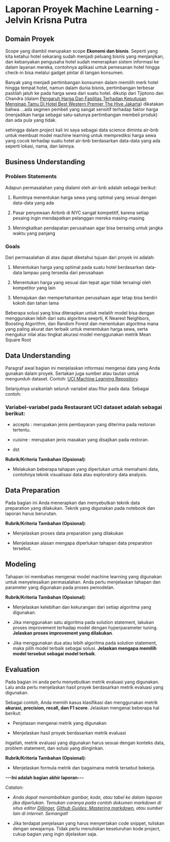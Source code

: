 # Laporan Proyek Machine Learning - Jelvin Krisna Putra 

## Domain Proyek
Scope yang diambil merupakan scope **Ekonomi dan bisnis**. Seperti yang kita ketahui hotel sekarang sudah menjadi peluang bisnis yang menjanjikan, dan kebanyakan pengusaha hotel sudah menerapkan sistem informasi ke dalam layanan mereka, contohnya aplikasi untuk pemesanan hotel hingga check-in bisa melalui gadget pintar di tangan konsumen.

Banyak yang menjadi pertimbangan konsumen dalam memilih merk hotel hingga tempat hotel, namun dalam dunia bisnis, pertimbangan terbesar pastilah jatuh ke pada harga sewa dari suatu hotel. dikutip dari Tjiptono dan Chandra (dalam [Pengaruh Harga Dan Fasilitas Terhadap Keputusan Menginap Tamu Di Hotel Best Western Premier The Hive Jakarta](https://scholar.google.com/scholar?hl=en&as_sdt=0%2C5&q=pengaruh+harga+sewa+hotel&oq=#d=gs_qabs&t=1685846684825&u=%23p%3DmEx_4ez85jYJ)) dikatakan bahwa ...ada segmen pembeli yang sangat sensitif terhadap faktor harga (menjadikan harga sebagai satu-satunya pertimbangan membeli produk) dan ada pula yang tidak.

sehingga dalam project kali ini saya sebagai data science diminta air-bnb untuk membuat model machine learning untuk memprediksi harga sewa yang cocok terhadap suatu hotel air-bnb berdasarkan data-data yang ada seperti lokasi, nama, dan lainnya.


## Business Understanding

### Problem Statements

Adapun permasalahan yang dialami oleh air-bnb adalah sebagai berikut:

1. Rumitnya menentukan harga sewa yang optimal yang sesuai dengan data-data yang ada

2. Pasar penyewaan Airbnb di NYC sangat kompetitif, karena setiap pesaing ingin mendapatkan pelanggan mereka masing-masing

3. Meningkatkan pendapatan perusahaan agar bisa bersaing untuk jangka waktu yang panjang

### Goals

Dari permasalahan di atas dapat diketahui tujuan dari proyek ini adalah:

1. Menentukan harga yang optimal pada suatu hotel berdasarkan data-data lampau yang tersedia dari perusahaan

2. Menentukan harga yang sesuai dan tepat agar tidak tersaingi oleh kompetitor yang lain

3. Memajukan dan mempertahankan perusahaan agar tetap bisa berdiri kokoh dan tahan lama

Beberapa solusi yang bisa diterapkan untuk melatih model bisa dengan menggunakan lebih dari satu algoritma seeprti, K Nearest Neighbors, Boosting Algorithm, dan Random Forest dan menentukan algoritma mana yang paling akurat dan terbaik untuk menentukan harga sewa, serta mengukur nilai atau tingkat akurasi model menggunakan metrik Mean Square Root

## Data Understanding

Paragraf awal bagian ini menjelaskan informasi mengenai data yang Anda gunakan dalam proyek. Sertakan juga sumber atau tautan untuk mengunduh dataset. Contoh: [UCI Machine Learning Repository](https://archive.ics.uci.edu/ml/datasets/Restaurant+%26+consumer+data).

Selanjutnya uraikanlah seluruh variabel atau fitur pada data. Sebagai contoh:  

### Variabel-variabel pada Restaurant UCI dataset adalah sebagai berikut:

- accepts : merupakan jenis pembayaran yang diterima pada restoran tertentu.

- cuisine : merupakan jenis masakan yang disajikan pada restoran.

- dst

**Rubrik/Kriteria Tambahan (Opsional)**:

- Melakukan beberapa tahapan yang diperlukan untuk memahami data, contohnya teknik visualisasi data atau exploratory data analysis.

## Data Preparation

Pada bagian ini Anda menerapkan dan menyebutkan teknik data preparation yang dilakukan. Teknik yang digunakan pada notebook dan laporan harus berurutan.

**Rubrik/Kriteria Tambahan (Opsional)**: 

- Menjelaskan proses data preparation yang dilakukan

- Menjelaskan alasan mengapa diperlukan tahapan data preparation tersebut.

## Modeling

Tahapan ini membahas mengenai model machine learning yang digunakan untuk menyelesaikan permasalahan. Anda perlu menjelaskan tahapan dan parameter yang digunakan pada proses pemodelan.

**Rubrik/Kriteria Tambahan (Opsional)**: 

- Menjelaskan kelebihan dan kekurangan dari setiap algoritma yang digunakan.

- Jika menggunakan satu algoritma pada solution statement, lakukan proses improvement terhadap model dengan hyperparameter tuning. **Jelaskan proses improvement yang dilakukan**.

- Jika menggunakan dua atau lebih algoritma pada solution statement, maka pilih model terbaik sebagai solusi. **Jelaskan mengapa memilih model tersebut sebagai model terbaik**.

## Evaluation

Pada bagian ini anda perlu menyebutkan metrik evaluasi yang digunakan. Lalu anda perlu menjelaskan hasil proyek berdasarkan metrik evaluasi yang digunakan.

Sebagai contoh, Anda memiih kasus klasifikasi dan menggunakan metrik **akurasi, precision, recall, dan F1 score**. Jelaskan mengenai beberapa hal berikut:

- Penjelasan mengenai metrik yang digunakan

- Menjelaskan hasil proyek berdasarkan metrik evaluasi

Ingatlah, metrik evaluasi yang digunakan harus sesuai dengan konteks data, problem statement, dan solusi yang diinginkan.

**Rubrik/Kriteria Tambahan (Opsional)**: 

- Menjelaskan formula metrik dan bagaimana metrik tersebut bekerja.

**---Ini adalah bagian akhir laporan---**

_Catatan:_

- _Anda dapat menambahkan gambar, kode, atau tabel ke dalam laporan jika diperlukan. Temukan caranya pada contoh dokumen markdown di situs editor [Dillinger](https://dillinger.io/), [Github Guides: Mastering markdown](https://guides.github.com/features/mastering-markdown/), atau sumber lain di internet. Semangat!_

- Jika terdapat penjelasan yang harus menyertakan code snippet, tuliskan dengan sewajarnya. Tidak perlu menuliskan keseluruhan kode project, cukup bagian yang ingin dijelaskan saja.

